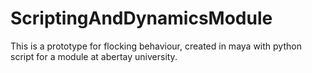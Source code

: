 # ScriptingAndDynamicsModule
This is a prototype for flocking behaviour, created in maya with python script for a module at abertay university.
